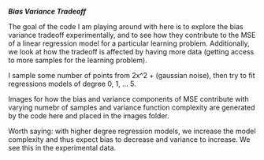 ***Bias Variance Tradeoff***

The goal of the code I am playing around with here is to explore the bias variance tradeoff experimentally, and to see how they contribute to the MSE of a linear regression model for a particular learning problem. Additionally, we look at how the tradeoff is affected by having more data (getting access to more samples for the learning problem).

I sample some number of points from 2x^2 + (gaussian noise), then try to fit regressions models of degree 0, 1, ... 5.

Images for how the bias and variance components of MSE contribute with varying numebr of samples and variance function complexity are generated by the code here and placed in the images folder.

Worth saying: with higher degree regression models, we increase the model complexity and thus expect bias to decrease and variance to increase. We see this in the experimental data.